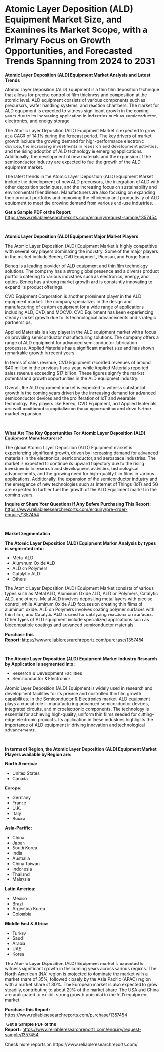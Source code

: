 <p><h1>Atomic Layer Deposition (ALD) Equipment Market Size, and Examines its Market Scope, with a Primary Focus on Growth Opportunities, and Forecasted Trends Spanning from 2024 to 2031</h1></p><p><strong>Atomic Layer Deposition (ALD) Equipment Market Analysis and Latest Trends</strong></p>
<p><p>Atomic Layer Deposition (ALD) Equipment is a thin film deposition technique that allows for precise control of film thickness and composition at the atomic level. ALD equipment consists of various components such as precursors, wafer handling systems, and reaction chambers. The market for ALD equipment is expected to witness significant growth in the coming years due to its increasing application in industries such as semiconductor, electronics, and energy storage.</p><p>The Atomic Layer Deposition (ALD) Equipment Market is expected to grow at a CAGR of 14.1% during the forecast period. The key drivers of market growth include the growing demand for high-performance electronic devices, the increasing investments in research and development activities, and the rising adoption of ALD technology in emerging applications. Additionally, the development of new materials and the expansion of the semiconductor industry are expected to fuel the growth of the ALD equipment market.</p><p>The latest trends in the Atomic Layer Deposition (ALD) Equipment Market include the development of new ALD precursors, the integration of ALD with other deposition techniques, and the increasing focus on sustainability and environmental friendliness. Manufacturers are also focusing on expanding their product portfolios and improving the efficiency and productivity of ALD equipment to meet the growing demand from various end-use industries.</p></p>
<p><strong>Get a Sample PDF of the Report:&nbsp;</strong> <a href="https://www.reliableresearchreports.com/enquiry/request-sample/1357454">https://www.reliableresearchreports.com/enquiry/request-sample/1357454</a></p>
<p>&nbsp;</p>
<p><strong>Atomic Layer Deposition (ALD) Equipment Major Market Players</strong></p>
<p><p>The Atomic Layer Deposition (ALD) Equipment Market is highly competitive with several key players dominating the industry. Some of the major players in the market include Beneq, CVD Equipment, Picosun, and Forge Nano.</p><p>Beneq is a leading provider of ALD equipment and thin film technology solutions. The company has a strong global presence and a diverse product portfolio catering to various industries such as electronics, energy, and optics. Beneq has a strong market growth and is constantly innovating to expand its product offerings.</p><p>CVD Equipment Corporation is another prominent player in the ALD equipment market. The company specializes in the design and manufacturing of custom equipment for a wide range of applications including ALD, CVD, and MOCVD. CVD Equipment has been experiencing steady market growth due to its technological advancements and strategic partnerships.</p><p>Applied Materials is a key player in the ALD equipment market with a focus on providing semiconductor manufacturing solutions. The company offers a range of ALD equipment for advanced semiconductor fabrication processes. Applied Materials has a significant market size and has shown remarkable growth in recent years.</p><p>In terms of sales revenue, CVD Equipment recorded revenues of around $40 million in the previous fiscal year, while Applied Materials reported sales revenue exceeding $17 billion. These figures signify the market potential and growth opportunities in the ALD equipment industry.</p><p>Overall, the ALD equipment market is expected to witness substantial growth in the coming years driven by the increasing demand for advanced semiconductor devices and the proliferation of IoT and wearable technology. Key players like Beneq, CVD Equipment, and Applied Materials are well-positioned to capitalize on these opportunities and drive further market expansion.</p></p>
<p>&nbsp;</p>
<p><strong>What Are The Key Opportunities For Atomic Layer Deposition (ALD) Equipment Manufacturers?</strong></p>
<p><p>The global Atomic Layer Deposition (ALD) Equipment market is experiencing significant growth, driven by increasing demand for advanced materials in the electronics, semiconductor, and aerospace industries. The market is expected to continue its upward trajectory due to the rising investments in research and development activities, technological advancements, and the growing need for high-quality thin films in various applications. Additionally, the expansion of the semiconductor industry and the emergence of new technologies such as Internet of Things (IoT) and 5G are expected to further fuel the growth of the ALD Equipment market in the coming years.</p></p>
<p><strong>Inquire or Share Your Questions If Any Before Purchasing This Report:</strong> <a href="https://www.reliableresearchreports.com/enquiry/pre-order-enquiry/1357454">https://www.reliableresearchreports.com/enquiry/pre-order-enquiry/1357454</a></p>
<p>&nbsp;</p>
<p><strong>Market Segmentation</strong></p>
<p><strong>The Atomic Layer Deposition (ALD) Equipment Market Analysis by types is segmented into:</strong></p>
<p><ul><li>Metal ALD</li><li>Aluminum Oxide ALD</li><li>ALD on Polymers</li><li>Catalytic ALD</li><li>Others</li></ul></p>
<p><p>The Atomic Layer Deposition (ALD) Equipment Market consists of various types such as Metal ALD, Aluminum Oxide ALD, ALD on Polymers, Catalytic ALD, and others. Metal ALD involves depositing metal layers with precise control, while Aluminum Oxide ALD focuses on creating thin films of aluminum oxide. ALD on Polymers involves coating polymer surfaces with thin films, and Catalytic ALD is used for catalyzing reactions on surfaces. Other types of ALD equipment include specialized applications such as biocompatible coatings and advanced semiconductor materials.</p></p>
<p><strong>Purchase this Report:&nbsp;</strong><a href="https://www.reliableresearchreports.com/purchase/1357454">https://www.reliableresearchreports.com/purchase/1357454</a></p>
<p>&nbsp;</p>
<p><strong>The Atomic Layer Deposition (ALD) Equipment Market Industry Research by Application is segmented into:</strong></p>
<p><ul><li>Research & Development Facilities</li><li>Semiconductor & Electronics</li></ul></p>
<p><p>Atomic Layer Deposition (ALD) Equipment is widely used in research and development facilities for its precise and controlled thin film growth capabilities. In the Semiconductor & Electronics market, ALD equipment plays a crucial role in manufacturing advanced semiconductor devices, integrated circuits, and microelectronic components. The technology is essential for achieving high-quality, uniform thin films needed for cutting-edge electronic products. Its application in these industries highlights the importance of ALD equipment in driving innovation and technological advancements.</p></p>
<p>&nbsp;</p>
<p><strong>In terms of Region, the Atomic Layer Deposition (ALD) Equipment Market Players available by Region are:</strong></p>
<p>
    <p> <strong> North America: </strong>
        <ul>
            <li>United States</li>
            <li>Canada</li>
        </ul>
        </p> 
    <p> <strong> Europe: </strong>
        <ul>
            <li>Germany</li>
            <li>France</li>
            <li>U.K.</li>
            <li>Italy</li>
            <li>Russia</li>
        </ul>
        </p> 
    <p> <strong> Asia-Pacific: </strong>
        <ul>
            <li>China</li>
            <li>Japan</li>
            <li>South Korea</li>
            <li>India</li>
            <li>Australia</li>
            <li>China Taiwan</li>
            <li>Indonesia</li>
            <li>Thailand</li>
            <li>Malaysia</li>
        </ul>
        </p> 
    <p> <strong> Latin America: </strong>
        <ul>
            <li>Mexico</li>
            <li>Brazil</li>
            <li>Argentina Korea</li>
            <li>Colombia</li>
        </ul>
        </p> 
    <p> <strong> Middle East & Africa: </strong>
        <ul>
            <li>Turkey</li>
            <li>Saudi</li>
            <li>Arabia</li>
            <li>UAE</li>
            <li>Korea</li>
        </ul>
    </p>
    </p>
<p><p>The Atomic Layer Deposition (ALD) Equipment market is expected to witness significant growth in the coming years across various regions. The North American (NA) region is projected to dominate the market with a market share of 35%, followed closely by the Asia Pacific (APAC) region with a market share of 30%. The European market is also expected to grow steadily, contributing to about 20% of the market share. The USA and China are anticipated to exhibit strong growth potential in the ALD equipment market.</p></p>
<p><strong>Purchase this Report: </strong><a href="https://www.reliableresearchreports.com/purchase/1357454">https://www.reliableresearchreports.com/purchase/1357454</a></p>
<p>&nbsp;<strong>Get a Sample PDF of the Report:&nbsp;&nbsp;</strong><a href="https://www.reliableresearchreports.com/enquiry/request-sample/1357454">https://www.reliableresearchreports.com/enquiry/request-sample/1357454</a></p>
<p><strong></strong></p>
<p>Check more reports on https://www.reliableresearchreports.com/</p>